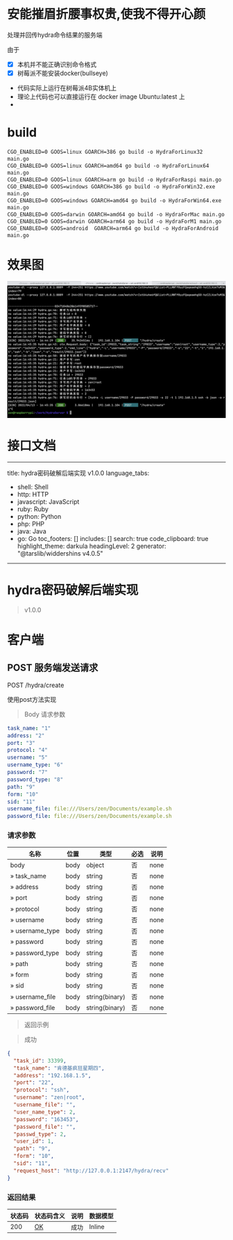 # 安能摧眉折腰事权贵,使我不得开心颜

处理并回传hydra命令结果的服务端

由于 
- [x] 本机并不能正确识别命令格式
- [x] 树莓派不能安装docker(bullseye)

+ 代码实际上运行在树莓派4B实体机上
+ 理论上代码也可以直接运行在 docker image Ubuntu:latest 上
+ 
# build

```shell
CGO_ENABLED=0 GOOS=linux GOARCH=386 go build -o HydraForLinux32 main.go
CGO_ENABLED=0 GOOS=linux GOARCH=amd64 go build -o HydraForLinux64 main.go
CGO_ENABLED=0 GOOS=linux GOARCH=arm go build -o HydraForRaspi main.go
CGO_ENABLED=0 GOOS=windows GOARCH=386 go build -o HydraForWin32.exe main.go
CGO_ENABLED=0 GOOS=windows GOARCH=amd64 go build -o HydraForWin64.exe main.go
CGO_ENABLED=0 GOOS=darwin GOARCH=amd64 go build -o HydraForMac main.go
CGO_ENABLED=0 GOOS=darwin GOARCH=arm64 go build -o HydraForM1 main.go
CGO_ENABLED=0 GOOS=android  GOARCH=arm64 go build -o HydraForAndroid main.go
```

# 效果图
[![效果图](https://raw.githubusercontent.com/zhangyiming748/HydraServer/master/效果图.webp)](https://raw.githubusercontent.com/zhangyiming748/HydraServer/master/效果图.webp "点击查看大图")

# 接口文档

---
title: hydra密码破解后端实现 v1.0.0
language_tabs:
- shell: Shell
- http: HTTP
- javascript: JavaScript
- ruby: Ruby
- python: Python
- php: PHP
- java: Java
- go: Go
  toc_footers: []
  includes: []
  search: true
  code_clipboard: true
  highlight_theme: darkula
  headingLevel: 2
  generator: "@tarslib/widdershins v4.0.5"

---

# hydra密码破解后端实现

> v1.0.0

# 客户端

## POST 服务端发送请求

POST /hydra/create

使用post方法实现

> Body 请求参数

```yaml
task_name: "1"
address: "2"
port: "3"
protocol: "4"
username: "5"
username_type: "6"
password: "7"
password_type: "8"
path: "9"
form: "10"
sid: "11"
username_file: file:///Users/zen/Documents/example.sh
password_file: file:///Users/zen/Documents/example.sh

```

### 请求参数

|名称|位置|类型|必选|说明|
|---|---|---|---|---|
|body|body|object| 否 |none|
|» task_name|body|string| 否 |none|
|» address|body|string| 否 |none|
|» port|body|string| 否 |none|
|» protocol|body|string| 否 |none|
|» username|body|string| 否 |none|
|» username_type|body|string| 否 |none|
|» password|body|string| 否 |none|
|» password_type|body|string| 否 |none|
|» path|body|string| 否 |none|
|» form|body|string| 否 |none|
|» sid|body|string| 否 |none|
|» username_file|body|string(binary)| 否 |none|
|» password_file|body|string(binary)| 否 |none|

> 返回示例

> 成功

```json
{
  "task_id": 33399,
  "task_name": "肯德基疯狂星期四",
  "address": "192.168.1.5",
  "port": "22",
  "protocol": "ssh",
  "username": "zen|root",
  "username_file": "",
  "user_name_type": 2,
  "password": "163453",
  "password_file": "",
  "passwd_type": 2,
  "user_id": 1,
  "path": "9",
  "form": "10",
  "sid": "11",
  "request_host": "http://127.0.0.1:2147/hydra/recv"
}
```

### 返回结果

|状态码|状态码含义|说明|数据模型|
|---|---|---|---|
|200|[OK](https://tools.ietf.org/html/rfc7231#section-6.3.1)|成功|Inline|
